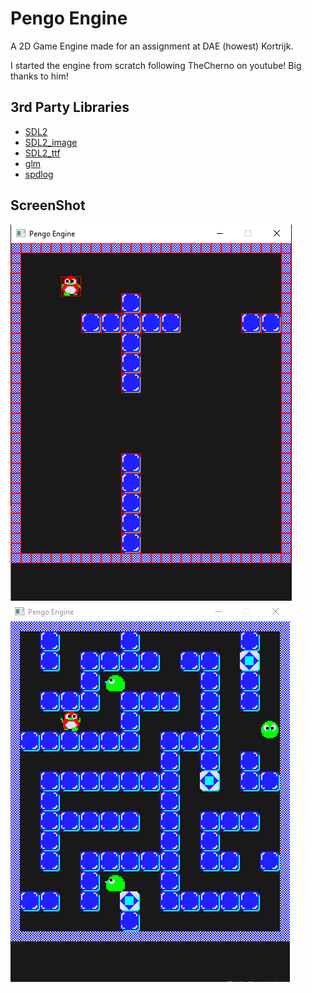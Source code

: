 # Pengo Engine

A 2D Game Engine made for an assignment at DAE (howest) Kortrijk.

I started the engine from scratch following TheCherno on youtube! Big thanks to him!

## 3rd Party Libraries
 - [SDL2](https://www.libsdl.org/download-2.0.php)
 - [SDL2_image](https://www.libsdl.org/projects/SDL_image/)
 - [SDL2_ttf](https://www.libsdl.org/projects/SDL_ttf/)
 - [glm](https://github.com/g-truc/glm)
 - [spdlog](https://github.com/gabime/spdlog)
 
## ScreenShot
![](ScreenShots/Pengo.PNG) ![](ScreenShots/Pengo2.PNG)
